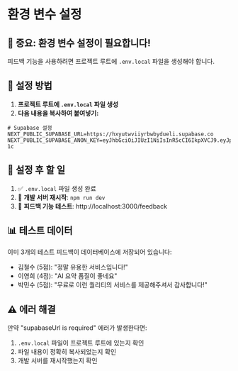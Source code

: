 # 환경 변수 설정

## 🚨 중요: 환경 변수 설정이 필요합니다!

피드백 기능을 사용하려면 프로젝트 루트에 `.env.local` 파일을 생성해야 합니다.

## 📝 설정 방법

1. **프로젝트 루트에 `.env.local` 파일 생성**
2. **다음 내용을 복사하여 붙여넣기:**

```env
# Supabase 설정
NEXT_PUBLIC_SUPABASE_URL=https://hxyutwviiyrbwbydueli.supabase.co
NEXT_PUBLIC_SUPABASE_ANON_KEY=eyJhbGciOiJIUzI1NiIsInR5cCI6IkpXVCJ9.eyJpc3MiOiJzdXBhYmFzZSIsInJlZiI6Imh4eXV0d3ZpaXlyYndieWR1ZWxpIiwicm9sZSI6ImFub24iLCJpYXQiOjE3NTgzNzc1NDgsImV4cCI6MjA3Mzk1MzU0OH0.SGvM5QKN5tlLNT2GyRmzof41FTd0Es3feJ6WvM8y-1c
```

## 🔄 설정 후 할 일

1. ✅ `.env.local` 파일 생성 완료
2. 🔄 **개발 서버 재시작**: `npm run dev`
3. 🧪 **피드백 기능 테스트**: http://localhost:3000/feedback

## 📊 테스트 데이터

이미 3개의 테스트 피드백이 데이터베이스에 저장되어 있습니다:
- 김철수 (5점): "정말 유용한 서비스입니다!"
- 이영희 (4점): "AI 요약 품질이 좋네요"
- 박민수 (5점): "무료로 이런 퀄리티의 서비스를 제공해주셔서 감사합니다!"

## ⚠️ 에러 해결

만약 "supabaseUrl is required" 에러가 발생한다면:
1. `.env.local` 파일이 프로젝트 루트에 있는지 확인
2. 파일 내용이 정확히 복사되었는지 확인
3. 개발 서버를 재시작했는지 확인

